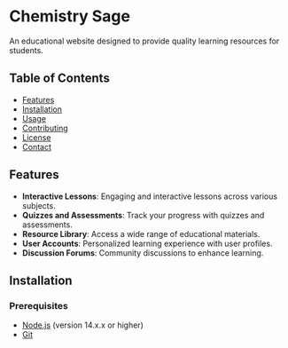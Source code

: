 # Chemistry Sage

An educational website designed to provide quality learning resources for students.

## Table of Contents

- [Features](#features)
- [Installation](#installation)
- [Usage](#usage)
- [Contributing](#contributing)
- [License](#license)
- [Contact](#contact)

## Features

- **Interactive Lessons**: Engaging and interactive lessons across various subjects.
- **Quizzes and Assessments**: Track your progress with quizzes and assessments.
- **Resource Library**: Access a wide range of educational materials.
- **User Accounts**: Personalized learning experience with user profiles.
- **Discussion Forums**: Community discussions to enhance learning.

## Installation

### Prerequisites

- [Node.js](https://nodejs.org/) (version 14.x.x or higher)
- [Git](https://git-scm.com/)
